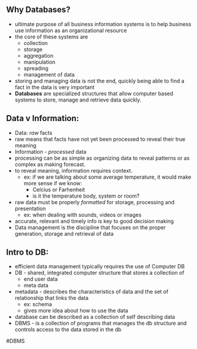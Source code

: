 ## Why Databases?

- ultimate purpose of all business information systems is to help business use information as an organizational resource
- the core of these systems are 
	- collection
	- storage
	- aggregation
	- manipulation
	- spreading
	- management
of data
- storing and managing data is not the end, quickly being able to find a fact in the data is very important
- **Databases** are specialized structures that allow computer based systems to store, manage and retrieve data quickly.

## Data v Information:

- Data: *raw* facts
- raw means that facts have not yet been processed to reveal their true meaning
- Information - *processed* data
- processing  can be as simple as organizing data to reveal patterns or as complex as making forecast.
- to reveal meaning, information requires context.
	- ex: if we are talking about some average temperature, it would make more sense if we know:
		- Celcius or Farhenheit
		- is it the temperature body, system or room?
- raw data must be properly *formatted* for storage, processing and presentation
	- ex: when dealing with sounds, videos or images
- accurate, relevant and timely info is key to good decision making
- Data management is the discipline that focuses on the proper generation, storage and retrieval of data

## Intro to DB:

- efficient data management typically requires the use of Computer DB
- DB - shared, integrated computer structure that stores a collection of
	- end user data
	- meta data
- metadata - describes the characteristics of data and the set of relationship that links the data
	- ex: schema
	- gives more idea about how to use the data
- database can be described as a collection of self describing data
- DBMS - is a collection of programs that manages the db structure and controls access to the data stored in the db

#DBMS